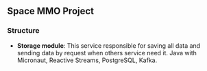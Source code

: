## Space MMO Project

### Structure

- **Storage module**: This service responsible for saving all data and sending data by request when others service need
  it. Java with Micronaut, Reactive Streams, PostgreSQL, Kafka.
